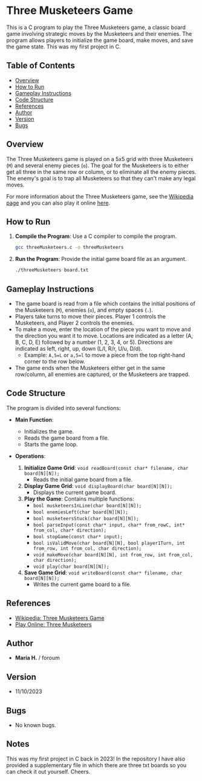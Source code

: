 # Three Musketeers Game

This is a C program to play the Three Musketeers game, a classic board game involving strategic moves by the Musketeers and their enemies. The program allows players to initialize the game board, make moves, and save the game state. This was my first project in C.

## Table of Contents
- [Overview](#overview)
- [How to Run](#how-to-run)
- [Gameplay Instructions](#gameplay-instructions)
- [Code Structure](#code-structure)
- [References](#references)
- [Author](#author)
- [Version](#version)
- [Bugs](#bugs)

## Overview

The Three Musketeers game is played on a 5x5 grid with three Musketeers (`M`) and several enemy pieces (`o`). The goal for the Musketeers is to either get all three in the same row or column, or to eliminate all the enemy pieces. The enemy's goal is to trap all Musketeers so that they can't make any legal moves.

For more information about the Three Musketeers game, see the [Wikipedia page](https://en.wikipedia.org/wiki/Three_musketeers_(game)) and you can also play it online [here](https://www.onlinesologames.com/three-musketeers).

## How to Run

1. **Compile the Program**: Use a C compiler to compile the program.
    ```sh
    gcc threeMusketeers.c -o threeMusketeers
    ```

2. **Run the Program**: Provide the initial game board file as an argument.
    ```sh
    ./threeMusketeers board.txt
    ```

## Gameplay Instructions

- The game board is read from a file which contains the initial positions of the Musketeers (`M`), enemies (`o`), and empty spaces (`.`).
- Players take turns to move their pieces. Player 1 controls the Musketeers, and Player 2 controls the enemies.
- To make a move, enter the location of the piece you want to move and the direction you want it to move. Locations are indicated as a letter (A, B, C, D, E) followed by a number (1, 2, 3, 4, or 5). Directions are indicated as left, right, up, down (L/l, R/r, U/u, D/d).
    - Example: `A,5=L` or `a,5=l` to move a piece from the top right-hand corner to the row below.
- The game ends when the Musketeers either get in the same row/column, all enemies are captured, or the Musketeers are trapped.

## Code Structure

The program is divided into several functions:

- **Main Function**:
    - Initializes the game.
    - Reads the game board from a file.
    - Starts the game loop.

- **Operations**:
    1. **Initialize Game Grid**: `void readBoard(const char* filename, char board[N][N]);`
        - Reads the initial game board from a file.
    2. **Display Game Grid**: `void displayBoard(char board[N][N]);`
        - Displays the current game board.
    3. **Play the Game**: Contains multiple functions:
        - `bool musketeersInLine(char board[N][N]);`
        - `bool enemiesLeft(char board[N][N]);`
        - `bool musketeersStuck(char board[N][N]);`
        - `bool parseInput(const char* input, char* from_rowC, int* from_col, char* direction);`
        - `bool stopGame(const char* input);`
        - `bool isValidMove(char board[N][N], bool player1Turn, int from_row, int from_col, char direction);`
        - `void makeMove(char board[N][N], int from_row, int from_col, char direction);`
        - `void play(char board[N][N]);`
    4. **Save Game Grid**: `void writeBoard(const char* filename, char board[N][N]);`
        - Writes the current game board to a file.

## References

- [Wikipedia: Three Musketeers Game](https://en.wikipedia.org/wiki/Three_musketeers_(game))
- [Play Online: Three Musketeers](https://www.onlinesologames.com/three-musketeers)

## Author

- **Maria H.** / foroum

## Version

- 11/10/2023

## Bugs

- No known bugs.

## Notes

This was my first project in C back in 2023! In the repository I have also provided a supplementary file in which there are three txt boards so you can check it out yourself. Cheers.
